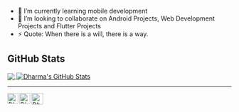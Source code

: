 - 🌱 I’m currently learning mobile development
- 👯 I’m looking to collaborate on Android Projects, Web Development Projects and Flutter Projects
- ⚡ Quote: When there is a will, there is a way.

## GitHub Stats
<a href="https://github.com/MartinHeinz/MartinHeinz">
  <img align="center" src="https://github-readme-stats.vercel.app/api/top-langs/?username=dharmayudistira&hide=java,html&title_color=ffffff&text_color=c9cacc&icon_color=2bbc8a&bg_color=1d1f21" />
</a>
<a href="https://github.com/MartinHeinz/MartinHeinz">
  <img align="center" src="https://github-readme-stats.vercel.app/api?username=dharmayudistira&show_icons=true&line_height=27&count_private=true&title_color=ffffff&text_color=c9cacc&icon_color=2bbc8a&bg_color=1d1f21" alt="Dharma's GitHub Stats" />
</a>

<hr>
<p align="center">
   <p align="center>
        <a href="https://in.linkedin.com/in/dharmayudistira/">
            <img align="left" alt="Dharma Yudistira | Linkedin" width="24px" src="https://github.com/TheDudeThatCode/TheDudeThatCode/blob/master/Assets/Linkedin.svg" />
        </a>
        <a href="https://www.instagram.com/dharmayudistira/">
            <img align="left" alt="Dharma Yudistira | Instagram" width="24px" src="https://github.com/TheDudeThatCode/TheDudeThatCode/blob/master/Assets/Instagram.svg" />
        </a>
        <a href="mailto:dharmayudistira2000@gmail.com">
            <img align="left" alt="Dharma Yudistira | Gmail" width="26px" src="https://github.com/TheDudeThatCode/TheDudeThatCode/blob/master/Assets/Gmail.svg" />
        </a>
    </p>
</p>
